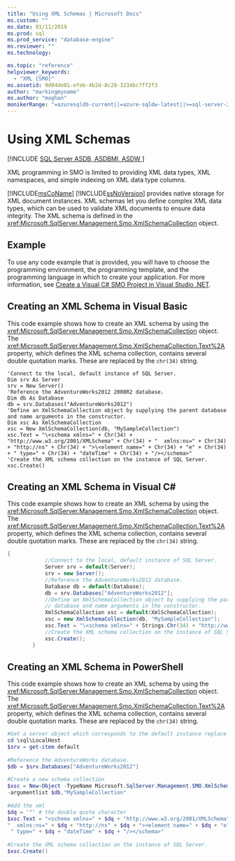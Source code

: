 ```yaml
---
title: "Using XML Schemas | Microsoft Docs"
ms.custom: ""
ms.date: 01/11/2019
ms.prod: sql
ms.prod_service: "database-engine"
ms.reviewer: ""
ms.technology: 

ms.topic: "reference"
helpviewer_keywords: 
  - "XML [SMO]"
ms.assetid: 9d04de01-efeb-4b2d-8c28-3234bc7ff2f3
author: "markingmyname"
ms.author: "maghan"
monikerRange: "=azuresqldb-current||=azure-sqldw-latest||>=sql-server-2016||=sqlallproducts-allversions||>=sql-server-linux-2017||=azuresqldb-mi-current"
---
```

# Using XML Schemas

[!INCLUDE [SQL Server ASDB, ASDBMI, ASDW ](../../../includes/applies-to-version/sql-asdb-asdbmi-asa.md)]

  XML programming in SMO is limited to providing XML data types, XML namespaces, and simple indexing on XML data type columns.  
  
 [!INCLUDE[msCoName](../../../includes/msconame-md.md)] [!INCLUDE[ssNoVersion](../../../includes/ssnoversion-md.md)] provides native storage for XML document instances. XML schemas let you define complex XML data types, which can be used to validate XML documents to ensure data integrity. The XML schema is defined in the <xref:Microsoft.SqlServer.Management.Smo.XmlSchemaCollection> object.  
  
## Example  
 To use any code example that is provided, you will have to choose the programming environment, the programming template, and the programming language in which to create your application. For more information, see [Create a Visual C&#35; SMO Project in Visual Studio .NET](../../../relational-databases/server-management-objects-smo/how-to-create-a-visual-csharp-smo-project-in-visual-studio-net.md).  
  
## Creating an XML Schema in Visual Basic  
 This code example shows how to create an XML schema by using the <xref:Microsoft.SqlServer.Management.Smo.XmlSchemaCollection> object. The <xref:Microsoft.SqlServer.Management.Smo.XmlSchemaCollection.Text%2A> property, which defines the XML schema collection, contains several double quotation marks. These are replaced by the `chr(34)` string.  
  
```VBNET
'Connect to the local, default instance of SQL Server.
Dim srv As Server
srv = New Server()
'Reference the AdventureWorks2012 2008R2 database.
Dim db As Database
db = srv.Databases("AdventureWorks2012")
'Define an XmlSchemaCollection object by supplying the parent database and name arguments in the constructor.
Dim xsc As XmlSchemaCollection
xsc = New XmlSchemaCollection(db, "MySampleCollection")
xsc.Text = "\<schema xmlns=" + Chr(34) + "http://www.w3.org/2001/XMLSchema" + Chr(34) + "  xmlns:ns=" + Chr(34) + "http://ns" + Chr(34) + ">\<element name=" + Chr(34) + "e" + Chr(34) + " type=" + Chr(34) + "dateTime" + Chr(34) + "/></schema>"
'Create the XML schema collection on the instance of SQL Server.
xsc.Create()
```
  
## Creating an XML Schema in Visual C#  
 This code example shows how to create an XML schema by using the <xref:Microsoft.SqlServer.Management.Smo.XmlSchemaCollection> object. The <xref:Microsoft.SqlServer.Management.Smo.XmlSchemaCollection.Text%2A> property, which defines the XML schema collection, contains several double quotation marks. These are replaced by the `chr(34)` string.  
  
```csharp  
{  
            //Connect to the local, default instance of SQL Server.   
            Server srv = default(Server);  
            srv = new Server();  
            //Reference the AdventureWorks2012 database.   
            Database db = default(Database);  
            db = srv.Databases["AdventureWorks2012"];  
            //Define an XmlSchemaCollection object by supplying the parent  
            // database and name arguments in the constructor.   
            XmlSchemaCollection xsc = default(XmlSchemaCollection);  
            xsc = new XmlSchemaCollection(db, "MySampleCollection");  
            xsc.Text = "\<schema xmlns=" + Strings.Chr(34) + "http://www.w3.org/2001/XMLSchema" + Strings.Chr(34) + " xmlns:ns=" + Strings.Chr(34) + "http://ns" + Strings.Chr(34) + ">\<element name=" + Strings.Chr(34) + "e" + Strings.Chr(34) + " type=" + Strings.Chr(34) + "dateTime" + Strings.Chr(34) + "/></schema>";  
            //Create the XML schema collection on the instance of SQL Server.   
            xsc.Create();  
        }  
```  
  
## Creating an XML Schema in PowerShell  
 This code example shows how to create an XML schema by using the <xref:Microsoft.SqlServer.Management.Smo.XmlSchemaCollection> object. The <xref:Microsoft.SqlServer.Management.Smo.XmlSchemaCollection.Text%2A> property, which defines the XML schema collection, contains several double quotation marks. These are replaced by the `chr(34)` string.  
  
```powershell   
#Get a server object which corresponds to the default instance replace LocalMachine with the physical server  
cd \sql\LocalHost  
$srv = get-item default  
  
#Reference the AdventureWorks database.  
$db = $srv.Databases["AdventureWorks2012"]  
  
#Create a new schema collection  
$xsc = New-Object -TypeName Microsoft.SqlServer.Management.SMO.XmlSchemaCollection `  
-argumentlist $db,"MySampleCollection"  
  
#Add the xml  
$dq = '"' # the double quote character  
$xsc.Text = "<schema xmlns=" + $dq + "http://www.w3.org/2001/XMLSchema" + $dq + `  
"  xmlns:ns=" + $dq + "http://ns" + $dq + "><element name=" + $dq + "e" + $dq +`  
 " type=" + $dq + "dateTime" + $dq + "/></schema>"  
  
#Create the XML schema collection on the instance of SQL Server.  
$xsc.Create()  
```  
  
  
